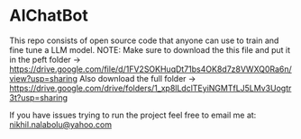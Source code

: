 # AIChatBot
This repo consists of open source code that anyone can use to train and fine tune a LLM model. 
NOTE: 
Make sure to download the this file and put it in the peft folder -> https://drive.google.com/file/d/1FV2SOKHuqDt71bs4OK8d7z8VWXQ0Ra6n/view?usp=sharing
Also download the full folder -> https://drive.google.com/drive/folders/1_xp8lLdclTEyiNGMTfLJ5LMv3Uogtr3t?usp=sharing

If you have issues trying to run the project feel free to email me at: nikhil.nalabolu@yahoo.com
